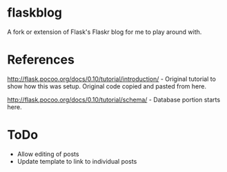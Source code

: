 flaskblog
=========

A fork or extension of Flask's Flaskr blog for me to play around with.

References
==========
http://flask.pocoo.org/docs/0.10/tutorial/introduction/ - Original tutorial to show how this was setup.  Original code copied and pasted from here.

http://flask.pocoo.org/docs/0.10/tutorial/schema/ - Database portion starts here.

ToDo
====
* Allow editing of posts
* Update template to link to individual posts

